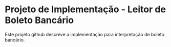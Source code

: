 # Projeto de Implementação - Leitor de Boleto Bancário

Este projeto github descreve a implementação para interpretação de boleto bancário. 


